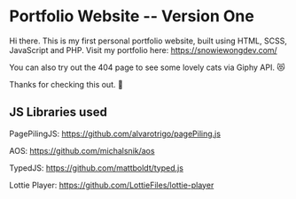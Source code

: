 # Portfolio Website -- Version One

Hi there. This is my first personal portfolio website, built using HTML, SCSS, JavaScript and PHP.
Visit my portfolio here: https://snowiewongdev.com/ 

You can also try out the 404 page to see some lovely cats via Giphy API. :heart_eyes_cat:

Thanks for checking this out. :partying_face:

## JS Libraries used

PagePilingJS: https://github.com/alvarotrigo/pagePiling.js

AOS: https://github.com/michalsnik/aos

TypedJS: https://github.com/mattboldt/typed.js

Lottie Player: https://github.com/LottieFiles/lottie-player


